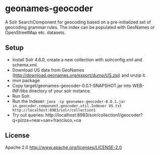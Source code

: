geonames-geocoder
=================

A Solr SearchComponent for geocoding based on a pre-initialized set of geocoding grammar rules. The index can be populated with GeoNames or OpenStreetMap etc. datasets. 

Setup
-----
* Install Solr 4.6.0, create a new collection with solrconfig.xml and schema.xml.
* Download US data from GeoNames (http://download.geonames.org/export/dump/US.zip) and unzip it.
* mvn package
* Copy target/geonames-geocoder-0.0.1-SNAPSHOT.jar into WEB-INF/libs directory of your solr instance.
* Run Solr.
* Run the Indexer:
<code>java -cp geonames-geocoder-0.0.1.jar in.geocoder.component.geocoder.util.Indexer US.txt http://localhost:8983/solr/collection1</code>
* Try out queries: http://localhost:8983/solr/collection1/geocoder?q=pizza+near+san+francisco,+ca

License
-------
Apache 2.0
http://www.apache.org/licenses/LICENSE-2.0
